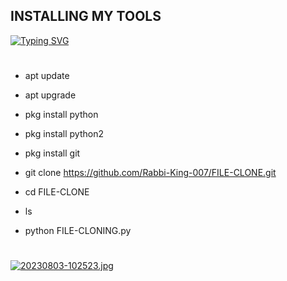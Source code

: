 ## INSTALLING MY TOOLS
[![Typing SVG](https://readme-typing-svg.demolab.com?font=Fira+Code&size=30&pause=1000&color=FF0000&width=435&lines=FILE-CLONING+%F0%9F%98%8D)](https://git.io/typing-svg)
#
 - apt update

 - apt upgrade

 - pkg install python

 - pkg install python2

 - pkg install git
   
- git clone https://github.com/Rabbi-King-007/FILE-CLONE.git

- cd FILE-CLONE

- ls

- python FILE-CLONING.py
#

[![20230803-102523.jpg](https://i.postimg.cc/VN00Y8s7/20230803-102523.jpg)](https://postimg.cc/rdcwJ7rW)

